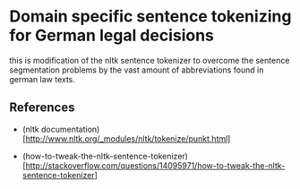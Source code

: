 # Domain specific sentence tokenizing for German legal decisions

this is modification of the nltk sentence tokenizer to overcome the 
sentence segmentation problems by the vast amount of abbreviations
found in german law texts.



## References

* (nltk documentation)[http://www.nltk.org/_modules/nltk/tokenize/punkt.html]

* (how-to-tweak-the-nltk-sentence-tokenizer)[http://stackoverflow.com/questions/14095971/how-to-tweak-the-nltk-sentence-tokenizer]


